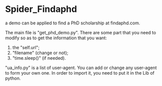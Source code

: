 # Spider_Findaphd
a demo can be applied to find a PhD scholarship at findaphd.com.

The main file is "get_phd_demo.py". There are some part that you need to modify so as to get the information that you want:
1. the "self.url";
2. "filename" (change or not);
3. "time.sleep()" (if needed).

"ua_info.py" is a list of user-agent. You can add or change any user-agent to form your own one. 
In order to import it, you need to put it in the Lib of python.
